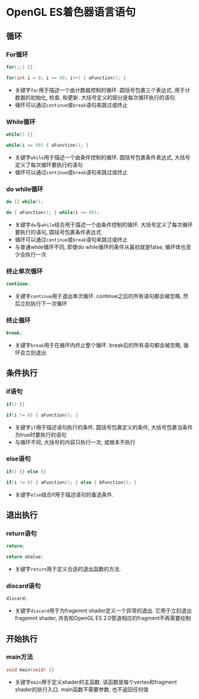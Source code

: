 # OpenGL ES着色器语言语句

## 循环

### For循环

```c
for(;;) {}

for(int i = 0; i <= 99; i++) { aFunction(); }
```

* 关键字`for`用于描述一个由计数器控制的循环. 圆括号包裹三个表达式, 用于计数器的初始化, 检查, 和更新. 大括号定义的部分是每次循环执行的语句.
* 循环可以通过`continue`或`break`语句来跳过或终止

### While循环

```c
while() {}

while(i <= 99) { aFunction(); }
```

* 关键字`while`用于描述一个由条件控制的循环. 圆括号包裹条件表达式, 大括号定义了每次循环要执行的语句
* 循环可以通过`continue`或`break`语句来跳过或终止

### do while循环

```c
do {} while();

do { aFunction(); } while(i <= 99);
```

* 关键字`do`与`while`结合用于描述一个由条件控制的循环. 大括号定义了每次循环要执行的语句, 圆括号包裹条件表达式
* 循环可以通过`continue`或`break`语句来跳过或终止
* 与普通while循环不同, 即使do while循环的条件从最初就是false, 循环体也至少会执行一次

### 终止单次循环

```c
continue;
```

* 关键字`continue`用于退出单次循环. continue之后的所有语句都会被忽略, 然后立刻执行下一次循环

### 终止循环

```c
break;
```

* 关键字`break`用于在循环内终止整个循环. break后的所有语句都会被忽略, 循环会立刻退出


## 条件执行

### if语句

```c
if() {}

if(i != 0) { aFunction(); }
```

* 关键字`if`用于描述语句执行的条件. 圆括号包裹定义的条件, 大括号包裹当条件为true时要执行的语句
* 与循环不同, 大括号的内容只执行一次, 或根本不执行

### else语句

```c
if() {} else {}

if(i != 0) { aFunction(); } else { bFunction(); }
```

* 关键字`else`结合if用于描述语句的备选条件.


## 退出执行

### return语句

```c
return;

return aValue;
```

* 关键字`return`用于定义合适的退出函数的方法.

### discard语句

```c
discard;
```

* 关键字`discard`用于为fragemnt shader定义一个异常的退出. 它用于立刻退出fragemnt shader, 并告知OpenGL ES 2.0管道相应的fragment不再需要绘制


## 开始执行

### main方法

```c
void main(void) {}
```

* 关键字`main`用于定义shader的主函数. 该函数是每个vertex和fragment shader的执行入口. main函数不需要参数, 也不返回任何值
